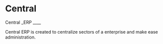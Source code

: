 # Central
  Central _ERP  ____


Central ERP is created to centralize sectors of a enterprise and make ease administration.  
